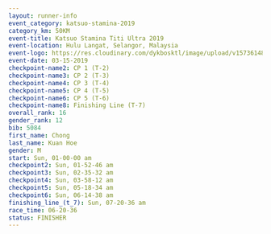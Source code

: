 ```yaml
---
layout: runner-info 
event_category: katsuo-stamina-2019 
category_km: 50KM 
event-title: Katsuo Stamina Titi Ultra 2019 
event-location: Hulu Langat, Selangor, Malaysia 
event-logo: https://res.cloudinary.com/dykbosktl/image/upload/v1573614825/Logo/Logo_p7ft6n.png
event-date: 03-15-2019 
checkpoint-name2: CP 1 (T-2) 
checkpoint-name3: CP 2 (T-3) 
checkpoint-name4: CP 3 (T-4) 
checkpoint-name5: CP 4 (T-5) 
checkpoint-name6: CP 5 (T-6) 
checkpoint-name8: Finishing Line (T-7) 
overall_rank: 16
gender_rank: 12
bib: 5084
first_name: Chong
last_name: Kuan Hoe
gender: M
start: Sun, 01-00-00 am
checkpoint2: Sun, 01-52-46 am
checkpoint3: Sun, 02-35-32 am
checkpoint4: Sun, 03-58-12 am
checkpoint5: Sun, 05-18-34 am
checkpoint6: Sun, 06-14-38 am
finishing_line_(t_7): Sun, 07-20-36 am
race_time: 06-20-36
status: FINISHER
---
```

